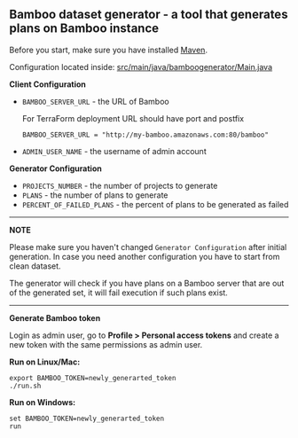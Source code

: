 ## Bamboo dataset generator - a tool that generates plans on Bamboo instance

Before you start, make sure you have installed [Maven](https://maven.apache.org/install.html).

Configuration located inside: [src/main/java/bamboogenerator/Main.java](src/main/java/bamboogenerator/Main.java)

**Client Configuration**

- `BAMBOO_SERVER_URL` - the URL of Bamboo

    For TerraForm deployment URL should have port and postfix
    ```
    BAMBOO_SERVER_URL = "http://my-bamboo.amazonaws.com:80/bamboo"
    ```
- `ADMIN_USER_NAME` - the username of admin account


**Generator Configuration**
- `PROJECTS_NUMBER` - the number of projects to generate
- `PLANS` - the number of plans to generate
- `PERCENT_OF_FAILED_PLANS` - the percent of plans to be generated as failed

---

**NOTE**

Please make sure you haven't changed `Generator Configuration` after initial generation.
In case you need another configuration you have to start from clean dataset.

The generator will check if you have plans on a Bamboo server that are out of the generated set,
it will fail execution if such plans exist.

---
**Generate Bamboo token**

Login as admin user, go to **Profile > Personal access tokens** and create a new token with the same 
permissions as admin user.

**Run on Linux/Mac:**

    export BAMBOO_TOKEN=newly_generarted_token
    ./run.sh

**Run on Windows:**

    set BAMBOO_TOKEN=newly_generarted_token
    run
